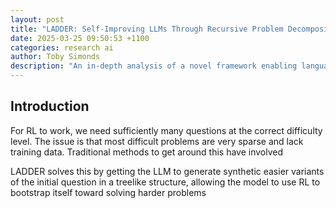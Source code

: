 ```yaml
---
layout: post
title: "LADDER: Self-Improving LLMs Through Recursive Problem Decomposition"
date: 2025-03-25 09:50:53 +1100
categories: research ai
author: Toby Simonds
description: "An in-depth analysis of a novel framework enabling language models to autonomously improve their problem-solving capabilities through recursive decomposition."
---
```


## Introduction

For RL to work, we need sufficiently many questions at the correct difficulty level. The
issue is that most difficult problems are very sparse and lack training data. Traditional methods to get around this have involved  


LADDER
solves this by getting the LLM to generate synthetic easier variants of the initial question
in a treelike structure, allowing the model to use RL to bootstrap itself toward solving
harder problems

